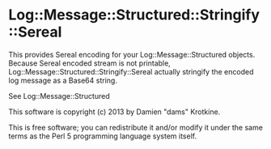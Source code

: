 Log::Message::Structured::Stringify::Sereal
===========================================

This provides Sereal encoding for your Log::Message::Structured objects.
Because Sereal encoded stream is not printable,
Log::Message::Structured::Stringify::Sereal actually stringify the encoded log
message as a Base64 string.

See Log::Message::Structured

This software is copyright (c) 2013 by Damien "dams" Krotkine.

This is free software; you can redistribute it and/or modify it under
the same terms as the Perl 5 programming language system itself.

